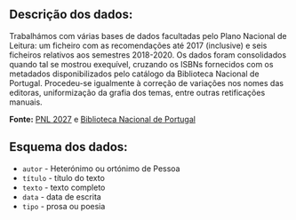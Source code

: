 ## Descrição dos dados:

Trabalhámos com várias bases de dados facultadas pelo Plano Nacional de Leitura: um ficheiro com as recomendações até 2017 (inclusive) e seis ficheiros relativos aos semestres 2018-2020. Os dados foram consolidados quando tal se mostrou exequível, cruzando os ISBNs fornecidos com os metadados disponibilizados pelo catálogo da Biblioteca Nacional de Portugal. Procedeu-se igualmente à correção de variações nos nomes das editoras, uniformização da grafia dos temas, entre outras retificações manuais.

**Fonte:** [PNL 2027](https://pnl2027.gov.pt/np4/livrospnl?cat_livrospnl=catalogo_blx) e [Biblioteca Nacional de Portugal](https://opendata.bnportugal.gov.pt/)

## Esquema dos dados:

- `autor` - Heterónimo ou ortónimo de Pessoa
- `título` - título do texto
- `texto` - texto completo
- `data` - data de escrita
- `tipo` - prosa ou poesia
